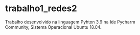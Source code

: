 # trabalho1_redes2

Trabalho desenvolvido na linguagem Pyhton 3.9 na Ide Pycharm Community, Sistema Operacional Ubuntu 18.04.
